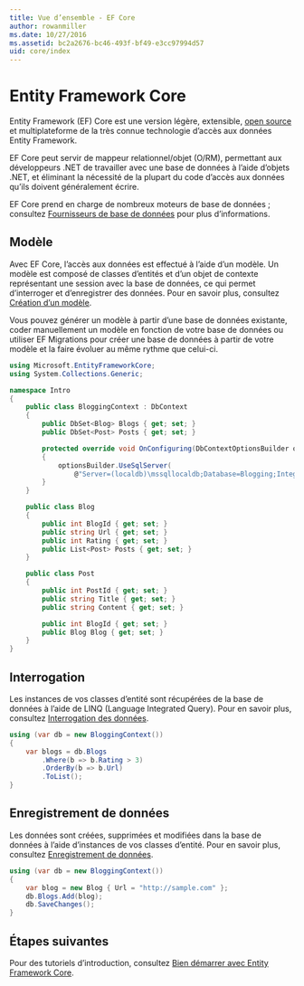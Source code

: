 ```yaml
---
title: Vue d’ensemble - EF Core
author: rowanmiller
ms.date: 10/27/2016
ms.assetid: bc2a2676-bc46-493f-bf49-e3cc97994d57
uid: core/index
---
```


# <a name="entity-framework-core"></a>Entity Framework Core

Entity Framework (EF) Core est une version légère, extensible, [open source](https://github.com/aspnet/EntityFrameworkCore) et multiplateforme de la très connue technologie d’accès aux données Entity Framework.

EF Core peut servir de mappeur relationnel/objet (O/RM), permettant aux développeurs .NET de travailler avec une base de données à l’aide d’objets .NET, et éliminant la nécessité de la plupart du code d’accès aux données qu’ils doivent généralement écrire.

EF Core prend en charge de nombreux moteurs de base de données ; consultez [Fournisseurs de base de données](providers/index.md) pour plus d’informations.

## <a name="the-model"></a>Modèle

Avec EF Core, l’accès aux données est effectué à l’aide d’un modèle. Un modèle est composé de classes d’entités et d’un objet de contexte représentant une session avec la base de données, ce qui permet d’interroger et d’enregistrer des données. Pour en savoir plus, consultez [Création d’un modèle](modeling/index.md).

Vous pouvez générer un modèle à partir d’une base de données existante, coder manuellement un modèle en fonction de votre base de données ou utiliser EF Migrations pour créer une base de données à partir de votre modèle et la faire évoluer au même rythme que celui-ci.

``` csharp
using Microsoft.EntityFrameworkCore;
using System.Collections.Generic;

namespace Intro
{
    public class BloggingContext : DbContext
    {
        public DbSet<Blog> Blogs { get; set; }
        public DbSet<Post> Posts { get; set; }

        protected override void OnConfiguring(DbContextOptionsBuilder optionsBuilder)
        {
            optionsBuilder.UseSqlServer(
                @"Server=(localdb)\mssqllocaldb;Database=Blogging;Integrated Security=True");
        }
    }

    public class Blog
    {
        public int BlogId { get; set; }
        public string Url { get; set; }
        public int Rating { get; set; }
        public List<Post> Posts { get; set; }
    }

    public class Post
    {
        public int PostId { get; set; }
        public string Title { get; set; }
        public string Content { get; set; }

        public int BlogId { get; set; }
        public Blog Blog { get; set; }
    }
}
```

## <a name="querying"></a>Interrogation

Les instances de vos classes d’entité sont récupérées de la base de données à l’aide de LINQ (Language Integrated Query). Pour en savoir plus, consultez [Interrogation des données](querying/index.md).

``` csharp
using (var db = new BloggingContext())
{
    var blogs = db.Blogs
        .Where(b => b.Rating > 3)
        .OrderBy(b => b.Url)
        .ToList();
}
```

## <a name="saving-data"></a>Enregistrement de données

Les données sont créées, supprimées et modifiées dans la base de données à l’aide d’instances de vos classes d’entité. Pour en savoir plus, consultez [Enregistrement de données](saving/index.md).

``` csharp
using (var db = new BloggingContext())
{
    var blog = new Blog { Url = "http://sample.com" };
    db.Blogs.Add(blog);
    db.SaveChanges();
}
```

## <a name="next-steps"></a>Étapes suivantes

Pour des tutoriels d’introduction, consultez [Bien démarrer avec Entity Framework Core](get-started/index.md).

